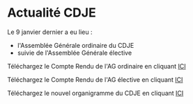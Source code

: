 # Actualité CDJE

Le 9 janvier dernier a eu lieu :
 - l'Assemblée Générale ordinaire du CDJE
 - suivie de l'Assemblée Générale élective

Téléchargez le Compte Rendu de l'AG ordinaire en cliquant <a href="../Tarn - AG - Compte Rendu AG 2019-20.pdf">ICI</a>

Téléchargez le Compte Rendu de l'AG élective en cliquant <a href="../Tarn - AG élective du 09-01-21 -CR.pdf">ICI</a>

Téléchargez le nouvel organigramme du CDJE en cliquant <a href="../Tarn - Organigramme du CDJE élu le 9 Janvier 2021.pdf">ICI</a>




